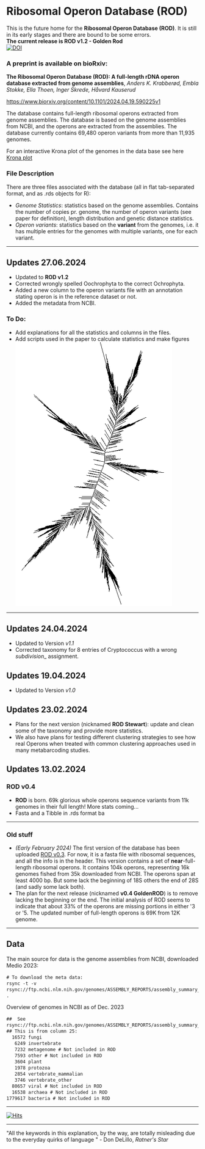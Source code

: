 #  Ribosomal Operon Database (ROD)

This is the future home for the **Ribosomal Operon Database (ROD)**.  It is still in its early stages and there are bound to be some errors.  
**The current release is ROD v1.2 - Golden Rod**  
[![DOI](https://zenodo.org/badge/DOI/10.5281/zenodo.12558683.svg)](https://doi.org/10.5281/zenodo.12558683)


### A preprint is available on bioRxiv: 
**The Ribosomal Operon Database (ROD): A full-length rDNA operon database extracted from genome assemblies**, _Anders K. Krabberød, Embla Stokke, Ella Thoen, Inger Skrede, Håvard Kauserud_

https://www.biorxiv.org/content/10.1101/2024.04.19.590225v1

The database contains full-length ribosomal operons extracted from genome assemblies. The database is based on the genome assemblies from NCBI, and the operons are extracted from the assemblies. The database currently contains 69,480 operon variants from more than 11,935 genomes. 

For an interactive Krona plot of the genomes in the data base see here [Krona plot](https://htmlpreview.github.io/?https://github.com/krabberod/ROD/blob/main/Krona/krona_genius.html)

### File Description
There are three files associated with the database (all in flat tab-separated format, and as .rds objects for R):
- _Genome Statistics_: statistics based on the genome assemblies. Contains the number of copies pr. genome, the number of operon variants (see paper for definition), length distribution and genetic distance statistics. 
- _Operon variants_: statistics based on the **variant** from the genomes, i.e. it has multiple entries for the genomes with multiple variants, one for each variant.   
  


---


## Updates 27.06.2024
-  Updated to **ROD v1.2**
-  Corrected wrongly spelled Oochrophyta to the correct Ochrophyta.
-  Added a new column to the operon variants file with an annotation stating operon is in the reference dataset or not.
-  Added the metadata from NCBI.
### To Do: 
- Add explanations for all the statistics and columns in the files.
- Add scripts used in the paper to calculate statistics and make figures
![./Images/ROD_v1.0.png][def2]
---
## Updates 24.04.2024
-  Updated to Version *v1.1*
-  Corrected taxonomy for 8 entries of Cryptococcus with a wrong _subdivision__ assignment. 

## Updates 19.04.2024
- Updated to Version *v1.0*
## Updates 23.02.2024
- Plans for the next version (nicknamed **ROD Stewart**): update and clean some of the taxonomy and provide more statistics.
- We also have plans for testing different clustering strategies to see how real Operons when treated with common clustering approaches used in many metabarcoding studies. 
## Updates 13.02.2024 
### ROD v0.4
- **ROD** is born. 69k glorious whole operons sequence variants from 11k genomes in their full length! More stats coming...  
- Fasta and a Tibble in .rds format 
ba
---
### Old stuff
- *(Early February 2024)* The first version of the database has been uploaded [ROD v0.3](./ROD_v0.3.fasta.gz). For now, it is a fasta file with ribosomal sequences, and all the info is in the header. This version contains a set of **near**-full-length ribosomal operons. It contains 104k operons, representing 16k genomes fished from 35k downloaded from NCBI. The operons span at least 4000 bp. But some lack the beginning of 18S others the end of 28S (and sadly some lack both). 
-  The plan for the next release (nicknamed **v0.4 GoldenROD**) is to remove lacking the beginning or the end. 
The initial analysis of ROD seems to indicate that about 33% of the operons are missing portions in either '3 or '5. The updated number of full-length operons is 69K from 12K genome.
***

## Data 
The main source for data is the genome assemblies from NCBI, downloaded Medio 2023: 
```
# To download the meta data: 
rsync -t -v rsync://ftp.ncbi.nlm.nih.gov/genomes/ASSEMBLY_REPORTS/assembly_summary_genbank.txt .
```

Overview of genomes in NCBI as of Dec. 2023

```
##  See rsync://ftp.ncbi.nlm.nih.gov/genomes/ASSEMBLY_REPORTS/assembly_summary_genbank.txt
## This is from column 25: 
  16572 fungi
   6249 invertebrate
   7232 metagenome # Not included in ROD
   7593 other # Not included in ROD
   3604 plant
   1978 protozoa
   2854 vertebrate_mammalian
   3746 vertebrate_other
  80657 viral # Not included in ROD
  16538 archaea # Not included in ROD
1779617 bacteria # Not included in ROD

```

***


[![Hits](https://hits.seeyoufarm.com/api/count/incr/badge.svg?url=https%3A%2F%2Fgithub.com%2Fkrabberod%2FROD&count_bg=%2379C83D&title_bg=%23555555&icon=&icon_color=%23E7E7E7&title=hits&edge_flat=false)](https://hits.seeyoufarm.com)

--- 

"All the keywords in this explanation, by the way, are totally misleading due to the everyday quirks of language " - Don DeLillo, <i> Ratner's Star </i>

[def]: https://doi.org/10.5281/zenodo.11060492
[def2]: ./Images/ROD_v1.0.png